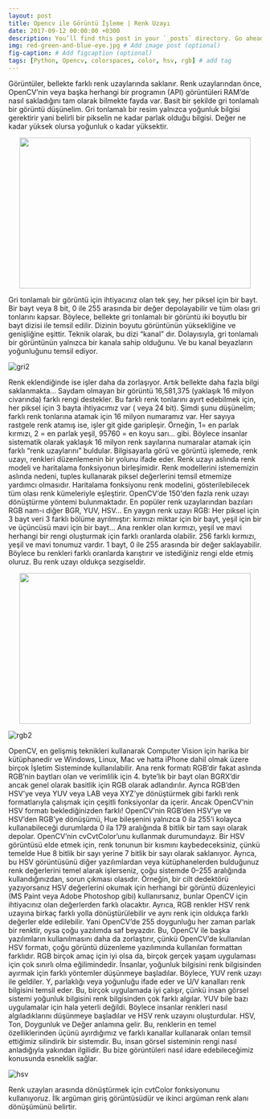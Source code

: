 ```yaml
---
layout: post
title: Opencv ile Görüntü İşleme | Renk Uzayı
date: 2017-09-12 00:00:00 +0300
description: You’ll find this post in your `_posts` directory. Go ahead and edit it and re-build the site to see your changes. # Add post description (optional)
img: red-green-and-blue-eye.jpg # Add image post (optional)
fig-caption: # Add figcaption (optional)
tags: [Python, Opencv, colorspaces, color, hsv, rgb] # add tag
---
```


Görüntüler, bellekte farklı renk uzaylarında saklanır. Renk uzaylarından önce, OpenCV’nin veya başka herhangi bir programın (API) görüntüleri RAM’de nasıl sakladığını tam olarak bilmekte fayda var.
Basit bir şekilde gri tonlamalı bir görüntü düşünelim. Gri tonlamalı bir resim yalnızca yoğunluk bilgisi gerektirir yani belirli bir pikselin ne kadar parlak olduğu bilgisi. Değer ne kadar yüksek olursa yoğunluk o kadar yüksektir.

<p align="center">
  <img width="460" height="300" src="https://user-images.githubusercontent.com/33956266/67438459-38803200-f5fc-11e9-96a4-645184067c89.png">
</p>
  
Gri tonlamalı bir görüntü için ihtiyacınız olan tek şey, her piksel için bir bayt. Bir bayt veya 8 bit, 0 ile 255 arasında bir değer depolayabilir ve tüm olası gri tonlarını kapsar. Böylece, bellekte gri tonlamalı bir görüntü iki boyutlu bir bayt dizisi ile temsil edilir. Dizinin boyutu görüntünün yüksekliğine ve genişliğine eşittir. Teknik olarak, bu dizi “kanal” dır. Dolayısıyla, gri tonlamalı bir görüntünün yalnızca bir kanala sahip olduğunu. Ve bu kanal beyazların yoğunluğunu temsil ediyor.

![gri2](https://user-images.githubusercontent.com/33956266/67438490-4cc42f00-f5fc-11e9-898c-08310eea2a46.jpeg)

Renk eklendiğinde ise işler daha da zorlaşıyor. Artık bellekte daha fazla bilgi saklanmakta… Saydam olmayan bir görüntü 16,581,375 (yaklaşık 16 milyon civarında) farklı rengi destekler. Bu farklı renk tonlarını ayırt edebilmek için, her piksel için 3 bayta ihtiyacımız var ( veya 24 bit). Şimdi şunu düşünelim; farklı renk tonlarına atamak için 16 milyon numaramız var. Her sayıya rastgele renk atamış ise, işler git gide garipleşir. Örneğin, 1= en parlak kırmızı, 2 = en parlak yeşil, 95760 = en koyu sarı… gibi. Böylece insanlar sistematik olarak yaklaşık 16 milyon renk sayılarına numaralar atamak için farklı “renk uzaylarını” buldular.
Bilgisayarla görü ve görüntü işlemede, renk uzayı, renkleri düzenlemenin bir yolunu ifade eder. Renk uzayı aslında renk modeli ve haritalama fonksiyonun birleşimidir. Renk modellerini istememizin aslında nedeni, tuples kullanarak piksel değerlerini temsil etmemize yardımcı olmasıdır. Haritalama fonksiyonu renk modelini, gösterilebilecek tüm olası renk kümeleriyle eşleştirir.
OpenCV’de 150'den fazla renk uzayı dönüştürme yöntemi bulunmaktadır. En popüler renk uzaylarından bazıları RGB nam-ı diğer BGR, YUV, HSV…
En yaygın renk uzayı RGB: Her piksel için 3 bayt veri 3 farklı bölüme ayrılmıştır: kırmızı miktar için bir bayt, yeşil için bir ve üçüncüsü mavi için bir bayt… Ana renkler olan kırmızı, yeşil ve mavi herhangi bir rengi oluşturmak için farklı oranlarda olabilir. 256 farklı kırmızı, yeşil ve mavi tonumuz vardır. 1 bayt, 0 ile 255 arasında bir değer saklayabilir. Böylece bu renkleri farklı oranlarda karıştırır ve istediğiniz rengi elde etmiş oluruz. Bu renk uzayı oldukça sezgiseldir.

<p align="center">
  <img width="460" height="300" src="https://user-images.githubusercontent.com/33956266/67438510-64031c80-f5fc-11e9-908b-8503a36f7c77.png">
</p>

![rgb2](https://user-images.githubusercontent.com/33956266/67438533-7a10dd00-f5fc-11e9-8732-9a260b3c6511.jpeg)

OpenCV, en gelişmiş teknikleri kullanarak Computer Vision için harika bir kütüphanedir ve Windows, Linux, Mac ve hatta iPhone dahil olmak üzere birçok İşletim Sisteminde kullanılabilir. Ana renk formatı RGB’dir fakat aslında RGB’nin baytları olan ve verimlilik için 4. byte’lık bir bayt olan BGRX’dir ancak genel olarak basitlik için RGB olarak adlandırılır. Ayrıca RGB’den HSV’ye veya YUV veya LAB veya XYZ’ye dönüştürmek gibi farklı renk formatlarıyla çalışmak için çeşitli fonksiyonlar da içerir. Ancak OpenCV’nin HSV formatı beklediğinizden farklı!
OpenCV’nin RGB’den HSV’ye ve HSV’den RGB’ye dönüşümü, Hue bileşenini yalnızca 0 ila 255’i kolayca kullanabileceği durumlarda 0 ila 179 aralığında 8 bitlik bir tam sayı olarak depolar. OpenCV’nin cvCvtColor’unu kullanmak durumundayız. Bir HSV görüntüsü elde etmek için, renk tonunun bir kısmını kaybedeceksiniz, çünkü temelde Hue 8 bitlik bir sayı yerine 7 bitlik bir sayı olarak saklanıyor. Ayrıca, bu HSV görüntüsünü diğer yazılımlardan veya kütüphanelerden bulduğunuz renk değerlerini temel alarak işlerseniz, çoğu sistemde 0–255 aralığında kullandığınızdan, sorun çıkması olasıdır. Örneğin, bir cilt dedektörü yazıyorsanız HSV değerlerini okumak için herhangi bir görüntü düzenleyici (MS Paint veya Adobe Photoshop gibi) kullanırsanız, bunlar OpenCV için ihtiyacınız olan değerlerden farklı olacaktır.
Ayrıca, RGB renkler HSV renk uzayına birkaç farklı yolla dönüştürülebilir ve aynı renk için oldukça farklı değerler elde edilebilir. Yani OpenCV’de 255 doygunluğu her zaman parlak bir renktir, oysa çoğu yazılımda saf beyazdır. Bu, OpenCV ile başka yazılımların kullanılmasını daha da zorlaştırır, çünkü OpenCV’de kullanılan HSV formatı, çoğu görüntü düzenleme yazılımında kullanılan formattan farklıdır.
RGB birçok amaç için iyi olsa da, birçok gerçek yaşam uygulaması için çok sınırlı olma eğilimindedir. İnsanlar, yoğunluk bilgisini renk bilgisinden ayırmak için farklı yöntemler düşünmeye başladılar. Böylece, YUV renk uzayı ile geldiler. Y, parlaklığı veya yoğunluğu ifade eder ve U/V kanalları renk bilgisini temsil eder. Bu, birçok uygulamada iyi çalışır, çünkü insan görsel sistemi yoğunluk bilgisini renk bilgisinden çok farklı algılar.
YUV bile bazı uygulamalar için hala yeterli değildi. Böylece insanlar renkleri nasıl algıladıklarını düşünmeye başladılar ve HSV renk uzayını oluşturdular. HSV, Ton, Doygunluk ve Değer anlamına gelir. Bu, renklerin en temel özelliklerinden üçünü ayırdığımız ve farklı kanallar kullanarak onları temsil ettiğimiz silindirik bir sistemdir. Bu, insan görsel sisteminin rengi nasıl anladığıyla yakından ilgilidir. Bu bize görüntüleri nasıl idare edebileceğimiz konusunda esneklik sağlar.

![hsv](https://user-images.githubusercontent.com/33956266/67438558-8a28bc80-f5fc-11e9-9e13-c37ea8727a96.jpeg)

Renk uzayları arasında dönüştürmek için cvtColor fonksiyonunu kullanıyoruz. İlk argüman giriş görüntüsüdür ve ikinci argüman renk alanı dönüşümünü belirtir.
